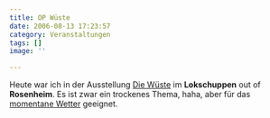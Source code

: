 ```yaml
---
title: OP Wüste
date: 2006-08-13 17:23:57
category: Veranstaltungen
tags: []
image: ''

---
```


Heute war ich in der Ausstellung [Die Wüste](http://www.kuko.de/web_wueste/ausstellung.htm) im **Lokschuppen** out of **Rosenheim**. Es ist zwar ein trockenes Thema, haha, aber für das [momentane Wetter](http://www.misantropolis.de/2006/08/cold-gettin-dumb-4) geeignet.
